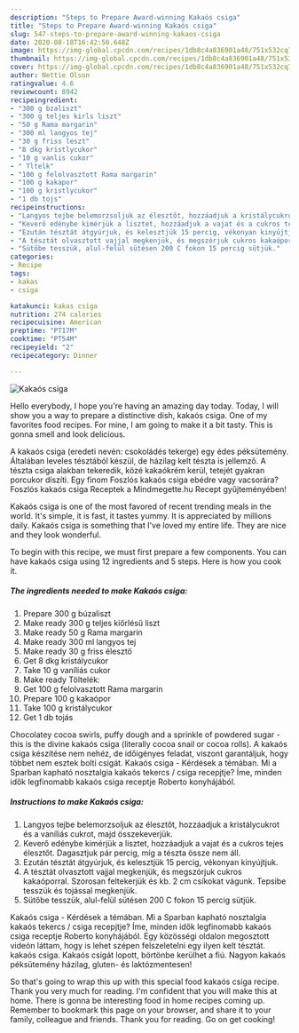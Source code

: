 ```yaml
---
description: "Steps to Prepare Award-winning Kakaós csiga"
title: "Steps to Prepare Award-winning Kakaós csiga"
slug: 547-steps-to-prepare-award-winning-kakaos-csiga
date: 2020-08-18T16:42:50.648Z
image: https://img-global.cpcdn.com/recipes/1db8c4a836901a48/751x532cq70/kakaos-csiga-recept-foto.jpg
thumbnail: https://img-global.cpcdn.com/recipes/1db8c4a836901a48/751x532cq70/kakaos-csiga-recept-foto.jpg
cover: https://img-global.cpcdn.com/recipes/1db8c4a836901a48/751x532cq70/kakaos-csiga-recept-foto.jpg
author: Nettie Olson
ratingvalue: 4.6
reviewcount: 8942
recipeingredient:
- "300 g bzaliszt"
- "300 g teljes kirls liszt"
- "50 g Rama margarin"
- "300 ml langyos tej"
- "30 g friss leszt"
- "8 dkg kristlycukor"
- "10 g vanlis cukor"
- " Tltelk"
- "100 g felolvasztott Rama margarin"
- "100 g kakapor"
- "100 g kristlycukor"
- "1 db tojs"
recipeinstructions:
- "Langyos tejbe belemorzsoljuk az élesztőt, hozzáadjuk a kristálycukrot és a vaníliás cukrot, majd összekeverjük."
- "Keverő edénybe kimérjük a lisztet, hozzáadjuk a vajat és a cukros tejes élesztőt. Dagasztjuk pár percig, míg a tészta össze nem áll."
- "Ezután tésztát átgyúrjuk, és kelesztjük 15 percig, vékonyan kinyújtjuk."
- "A tésztát olvasztott vajjal megkenjük, és megszórjuk cukros kakaóporral. Szorosan feltekerjük és kb. 2 cm csíkokat vágunk. Tepsibe tesszük és tojással megkenjük."
- "Sütőbe tesszük, alul-felül sütésen 200 C fokon 15 percig sütjük."
categories:
- Recipe
tags:
- kakas
- csiga

katakunci: kakas csiga 
nutrition: 274 calories
recipecuisine: American
preptime: "PT17M"
cooktime: "PT54M"
recipeyield: "2"
recipecategory: Dinner

---
```



![Kakaós csiga](https://img-global.cpcdn.com/recipes/1db8c4a836901a48/751x532cq70/kakaos-csiga-recept-foto.jpg)

Hello everybody, I hope you're having an amazing day today. Today, I will show you a way to prepare a distinctive dish, kakaós csiga. One of my favorites food recipes. For mine, I am going to make it a bit tasty. This is gonna smell and look delicious.

A kakaós csiga (eredeti nevén: csokoládés tekerge) egy édes péksütemény. Általában leveles tésztából készül, de házilag kelt tészta is jellemző. A tészta csiga alakban tekeredik, közé kakaókrém kerül, tetejét gyakran porcukor díszíti. Egy finom Foszlós kakaós csiga ebédre vagy vacsorára? Foszlós kakaós csiga Receptek a Mindmegette.hu Recept gyűjteményében!

Kakaós csiga is one of the most favored of recent trending meals in the world. It's simple, it is fast, it tastes yummy. It is appreciated by millions daily. Kakaós csiga is something that I've loved my entire life. They are nice and they look wonderful.


To begin with this recipe, we must first prepare a few components. You can have kakaós csiga using 12 ingredients and 5 steps. Here is how you cook it.

<!--inarticleads1-->

##### The ingredients needed to make Kakaós csiga:

1. Prepare 300 g búzaliszt
1. Make ready 300 g teljes kiőrlésű liszt
1. Make ready 50 g Rama margarin
1. Make ready 300 ml langyos tej
1. Make ready 30 g friss élesztő
1. Get 8 dkg kristálycukor
1. Take 10 g vaníliás cukor
1. Make ready  Töltelék:
1. Get 100 g felolvasztott Rama margarin
1. Prepare 100 g kakaópor
1. Take 100 g kristálycukor
1. Get 1 db tojás


Chocolatey cocoa swirls, puffy dough and a sprinkle of powdered sugar - this is the divine kakaós csiga (literally cocoa snail or cocoa rolls). A kakaós csiga készítése nem nehéz, de időigényes feladat, viszont garantáljuk, hogy többet nem esztek bolti csigát. Kakaós csiga - Kérdések a témában. Mi a Sparban kapható nosztalgia kakaós tekercs / csiga recepjtje? Íme, minden idők legfinomabb kakaós csiga receptje Roberto konyhájából. 

<!--inarticleads2-->

##### Instructions to make Kakaós csiga:

1. Langyos tejbe belemorzsoljuk az élesztőt, hozzáadjuk a kristálycukrot és a vaníliás cukrot, majd összekeverjük.
1. Keverő edénybe kimérjük a lisztet, hozzáadjuk a vajat és a cukros tejes élesztőt. Dagasztjuk pár percig, míg a tészta össze nem áll.
1. Ezután tésztát átgyúrjuk, és kelesztjük 15 percig, vékonyan kinyújtjuk.
1. A tésztát olvasztott vajjal megkenjük, és megszórjuk cukros kakaóporral. Szorosan feltekerjük és kb. 2 cm csíkokat vágunk. Tepsibe tesszük és tojással megkenjük.
1. Sütőbe tesszük, alul-felül sütésen 200 C fokon 15 percig sütjük.


Kakaós csiga - Kérdések a témában. Mi a Sparban kapható nosztalgia kakaós tekercs / csiga recepjtje? Íme, minden idők legfinomabb kakaós csiga receptje Roberto konyhájából. Egy közösségi oldalon megosztott videón láttam, hogy is lehet szépen felszeletelni egy ilyen kelt tésztát. kakaós csiga. Kakaós csigát lopott, börtönbe kerülhet a fiú. Nagyon kakaós péksütemény házilag, gluten- és laktózmentesen! 

So that's going to wrap this up with this special food kakaós csiga recipe. Thank you very much for reading. I'm confident that you will make this at home. There is gonna be interesting food in home recipes coming up. Remember to bookmark this page on your browser, and share it to your family, colleague and friends. Thank you for reading. Go on get cooking!
